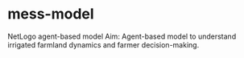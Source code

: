 # mess-model
NetLogo agent-based model 
Aim: Agent-based model to understand irrigated farmland dynamics and farmer decision-making.
